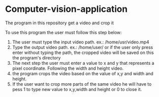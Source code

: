 # Computer-vision-application
The program in this repository get a video and crop it 

To use this program the user must follow this step below:

1. The user must type the input video path. ex.: /home/usr/video.mp4
2. Type the output video path. ex.: /home/user/ or if the user only press enter without typing the path, the cropped video will be saved on this the program's directory
3. The next step the user must enter a value to x and y that represents a pixel coordinate. Following the width and height video.
4. the program crops the video based on the value of x,y and width and height.
5. If the user want to crop more parts of the same video he will have to pess 1 to type new value to x,y,width and height or 0 to close it.

